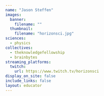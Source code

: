 ```yaml
---
name: "Jason Steffen"
images:
  banner:
    filename: ""
  thumbnail:
    filename: "horizonsci.jpg"
sciences:
  - physics
collectives:
  - theknowledgefellowship
  - brainbytes
streaming_platforms:
  twitch:
    url: https://www.twitch.tv/horizonsci
display_on_site: false
include_links: false
layout: educator
---
```

